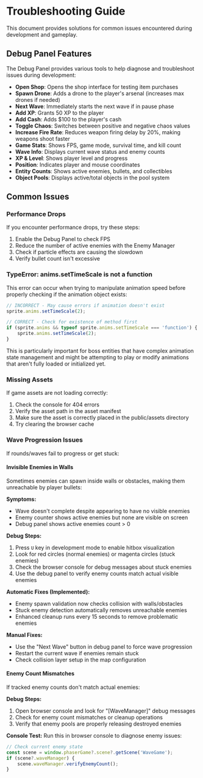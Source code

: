 # Troubleshooting Guide

This document provides solutions for common issues encountered during development and gameplay.

## Debug Panel Features

The Debug Panel provides various tools to help diagnose and troubleshoot issues during development:

- **Open Shop**: Opens the shop interface for testing item purchases
- **Spawn Drone**: Adds a drone to the player's arsenal (increases max drones if needed)
- **Next Wave**: Immediately starts the next wave if in pause phase
- **Add XP**: Grants 50 XP to the player
- **Add Cash**: Adds $100 to the player's cash
- **Toggle Chaos**: Switches between positive and negative chaos values
- **Increase Fire Rate**: Reduces weapon firing delay by 20%, making weapons shoot faster
- **Game Stats**: Shows FPS, game mode, survival time, and kill count
- **Wave Info**: Displays current wave status and enemy counts
- **XP & Level**: Shows player level and progress
- **Position**: Indicates player and mouse coordinates
- **Entity Counts**: Shows active enemies, bullets, and collectibles
- **Object Pools**: Displays active/total objects in the pool system

## Common Issues

### Performance Drops

If you encounter performance drops, try these steps:
1. Enable the Debug Panel to check FPS
2. Reduce the number of active enemies with the Enemy Manager
3. Check if particle effects are causing the slowdown
4. Verify bullet count isn't excessive

### TypeError: anims.setTimeScale is not a function

This error can occur when trying to manipulate animation speed before properly checking if the animation object exists:

```javascript
// INCORRECT - May cause errors if animation doesn't exist
sprite.anims.setTimeScale(2);

// CORRECT - Check for existence of method first
if (sprite.anims && typeof sprite.anims.setTimeScale === 'function') {
    sprite.anims.setTimeScale(2);
}
```

This is particularly important for boss entities that have complex animation state management and might be attempting to play or modify animations that aren't fully loaded or initialized yet.

### Missing Assets

If game assets are not loading correctly:
1. Check the console for 404 errors
2. Verify the asset path in the asset manifest
3. Make sure the asset is correctly placed in the public/assets directory
4. Try clearing the browser cache

### Wave Progression Issues

If rounds/waves fail to progress or get stuck:

#### Invisible Enemies in Walls
Sometimes enemies can spawn inside walls or obstacles, making them unreachable by player bullets:

**Symptoms:**
- Wave doesn't complete despite appearing to have no visible enemies
- Enemy counter shows active enemies but none are visible on screen
- Debug panel shows active enemies count > 0

**Debug Steps:**
1. Press `U` key in development mode to enable hitbox visualization
2. Look for red circles (normal enemies) or magenta circles (stuck enemies)
3. Check the browser console for debug messages about stuck enemies
4. Use the debug panel to verify enemy counts match actual visible enemies

**Automatic Fixes (Implemented):**
- Enemy spawn validation now checks collision with walls/obstacles
- Stuck enemy detection automatically removes unreachable enemies
- Enhanced cleanup runs every 15 seconds to remove problematic enemies

**Manual Fixes:**
- Use the "Next Wave" button in debug panel to force wave progression
- Restart the current wave if enemies remain stuck
- Check collision layer setup in the map configuration

#### Enemy Count Mismatches
If tracked enemy counts don't match actual enemies:

**Debug Steps:**
1. Open browser console and look for "[WaveManager]" debug messages
2. Check for enemy count mismatches or cleanup operations
3. Verify that enemy pools are properly releasing destroyed enemies

**Console Test:**
Run this in browser console to diagnose enemy issues:
```javascript
// Check current enemy state
const scene = window.phaserGame?.scene?.getScene('WaveGame');
if (scene?.waveManager) {
    scene.waveManager.verifyEnemyCount();
}
```

